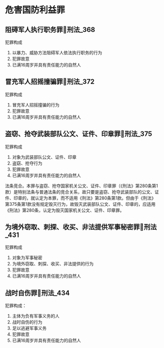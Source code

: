 # 危害国防利益罪


## 阻碍军人执行职务罪🚪刑法_368

犯罪构成
1. 以暴力、威胁方法阻碍军人依法执行职务的行为
2. 犯罪故意
3. 已满16周岁并具有责任能力的自然人

## 冒充军人招摇撞骗罪🚪刑法_372

犯罪构成
1. 冒充军人招摇撞骗的行为
2. 犯罪故意
3. 已满16周岁并具有责任能力的自然人


## 盗窃、抢夺武装部队公文、证件、印章罪🚪刑法_375

犯罪构成
1. 对象为武装部队公文、证件、印章
2. 盗窈、抢夺行为
3. 犯罪故意
4. 已满16周岁并具有责任能力的自然人

法条竞合。本罪与盗窃、抢夺国家机关公文、证件、印章罪（《刑法》第280条第1款）是特别法条与普通法条的竞合关系，故只要是盗窃、抢夺武装部队的公文、证件、印章的，就认定为本罪，而不适用《刑法》第280条第1款。但由于《刑法》第375条第1款没有规定毁灭行为，故毁灭武装部队公文、证件、印章的，应适用《刑法》第280条，认定为毁灭国家机关公文、证件、印章罪。


## 为境外窃取、刺探、收买、非法提供军事秘密罪🚪刑法_431

犯罪构成
1. 对象为军事秘密
2. 为境外窃取、刺探、收买、非法提供的行为
3. 犯罪故意
4. 已满16周岁并具有责任能力的自然人

## 战时自伤罪🚪刑法_434

犯罪构成：
1. 主体为负有军事义务的人
2. 战时自伤的行为
3. 足以逃避军事义务
4. 犯罪故意
5. 已满16周岁并具有责任能力的自然人

























